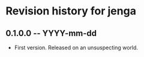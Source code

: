 # Revision history for jenga

## 0.1.0.0  -- YYYY-mm-dd

* First version. Released on an unsuspecting world.
